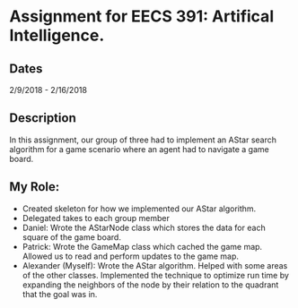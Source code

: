 # Assignment for EECS 391: Artifical Intelligence. 
## Dates
2/9/2018 - 2/16/2018 
## Description
In this assignment, our group of three had to implement an AStar search algorithm for a game scenario where an agent had to navigate a game board.
## My Role:
- Created skeleton for how we implemented our AStar algorithm.
- Delegated takes to each group member
- Daniel: Wrote the AStarNode class which stores the data for each square of the game board.
- Patrick: Wrote the GameMap class which cached the game map. Allowed us to read and perform updates to the game map. 
- Alexander (Myself): Wrote the AStar algorithm. Helped with some areas of the other classes. Implemented the technique to optimize run time by expanding the neighbors of the node by their relation to the quadrant that the goal was in. 
 
